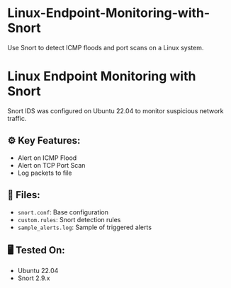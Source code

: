 # Linux-Endpoint-Monitoring-with-Snort
Use Snort to detect ICMP floods and port scans on a Linux system.
# Linux Endpoint Monitoring with Snort

Snort IDS was configured on Ubuntu 22.04 to monitor suspicious network traffic.

## ⚙️ Key Features:
- Alert on ICMP Flood
- Alert on TCP Port Scan
- Log packets to file

## 🧩 Files:
- `snort.conf`: Base configuration
- `custom.rules`: Snort detection rules
- `sample_alerts.log`: Sample of triggered alerts

## 🖥️ Tested On:
- Ubuntu 22.04
- Snort 2.9.x
